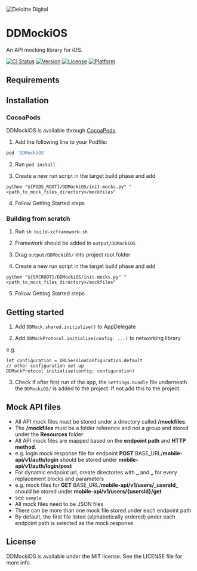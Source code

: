![Deloitte Digital](https://raw.githubusercontent.com/DeloitteDigitalAPAC/ddmock-ios/master/dd-logo.png)

# DDMockiOS

An API mocking library for iOS.

[![CI Status](https://img.shields.io/travis/DeloitteDigitalAPAC/ddmock-ios.svg?style=flat)](https://travis-ci.org/DeloitteDigitalAPAC/ddmock-ios)
[![Version](https://img.shields.io/cocoapods/v/DDMockiOS.svg?style=flat)](https://cocoapods.org/pods/DDMockiOS)
[![License](https://img.shields.io/cocoapods/l/DDMockiOS.svg?style=flat)](https://cocoapods.org/pods/DDMockiOS)
[![Platform](https://img.shields.io/cocoapods/p/DDMockiOS.svg?style=flat)](https://cocoapods.org/pods/DDMockiOS)

## Requirements

## Installation

### CocoaPods

DDMockiOS is available through [CocoaPods](https://cocoapods.org). 
1. Add the following line to your Podfile:

```ruby
pod 'DDMockiOS'
```
2. Run `pod install`

3. Create a new run script in the target build phase and add

`python "${PODS_ROOT}/DDMockiOS/init-mocks.py" "<path_to_mock_files_directory>/mockfiles"`

4. Follow Getting Started steps

### Building from scratch

1. Run `sh build-xcframework.sh`

2. Framework should be added in `output/DDMockiOS`

3. Drag `output/DDMockiOS/` into project root folder

4. Create a new run script in the target build phase and add

`python "${SRCROOT}/DDMockiOS/init-mocks.py" "<path_to_mock_files_directory>/mockfiles"`

5. Follow Getting Started steps

## Getting started

1. Add `DDMock.shared.initialise()` to AppDelegate

2. Add `DDMockProtocol.initialise(config: ...)` to networking library

e.g. 

```
let configuration = URLSessionConfiguration.default
// other configuration set up
DDMockProtocol.initialise(config: configuration)
```

3. Check if after first run of the app, the `Settings.bundle` file underneath the `DDMockiOS/` is added to the project. If not add this to the project.

## Mock API files

* All API mock files must be stored under a directory called __/mockfiles__.
* The  __/mockfiles__ must be a folder reference and not a group and stored under the __Resources__ folder
* All API mock files are mapped based on the __endpoint path__ and __HTTP method__.
* e.g. login mock response file for endpoint __POST__ BASE_URL/__mobile-api/v1/auth/login__ should be stored under __mobile-api/v1/auth/login/post__
* For dynamic endpoint url, create directories with __\___ and __\___ for every replacement blocks and parameters
* e.g. mock files for __GET__ BASE_URL/__mobile-api/v1/users/\_usersId\___ should be stored under __mobile-api/v1/users/{usersId}/get__
* see `sample`
* All mock files need to be JSON files
* There can be more than one mock file stored under each endpoint path
* By default, the first file listed (alphabetically ordered) under each endpoint path is selected as the mock response

## License

DDMockiOS is available under the MIT license. See the LICENSE file for more info.
